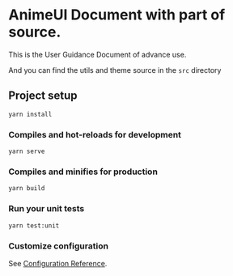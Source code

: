 # AnimeUI Document with part of source.

This is the User Guidance Document of advance use.

And you can find the utils and theme source in the `src` directory


## Project setup
```
yarn install
```

### Compiles and hot-reloads for development
```
yarn serve
```

### Compiles and minifies for production
```
yarn build
```

### Run your unit tests
```
yarn test:unit
```

### Customize configuration
See [Configuration Reference](https://cli.vuejs.org/config/).

